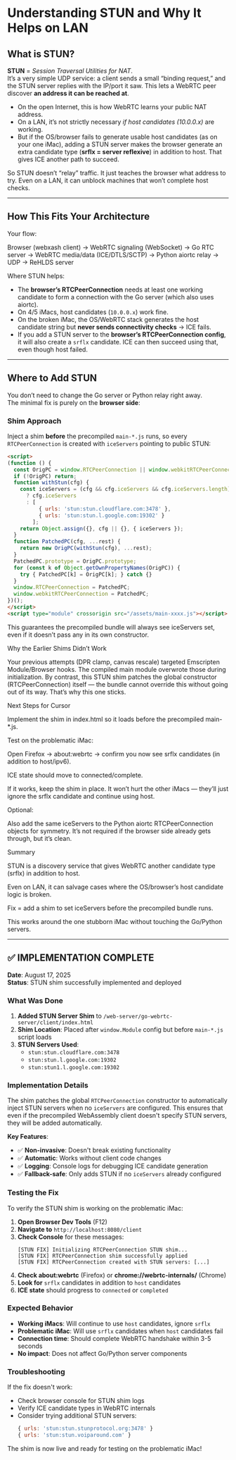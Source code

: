 # Understanding STUN and Why It Helps on LAN

## What is STUN?
**STUN** = *Session Traversal Utilities for NAT*.  
It’s a very simple UDP service: a client sends a small “binding request,” and the STUN server replies with the IP/port it saw. This lets a WebRTC peer discover **an address it can be reached at**.

- On the open Internet, this is how WebRTC learns your public NAT address.
- On a LAN, it’s not strictly necessary *if host candidates (10.0.0.x)* are working.
- But if the OS/browser fails to generate usable host candidates (as on your one iMac), adding a STUN server makes the browser generate an extra candidate type (**srflx = server reflexive**) in addition to host. That gives ICE another path to succeed.

So STUN doesn’t “relay” traffic. It just teaches the browser what address to try. Even on a LAN, it can unblock machines that won’t complete host checks.

---

## How This Fits Your Architecture

Your flow:

Browser (webxash client)
→ WebRTC signaling (WebSocket) → Go RTC server
→ WebRTC media/data (ICE/DTLS/SCTP) → Python aiortc relay
→ UDP → ReHLDS server


Where STUN helps:

- The **browser’s RTCPeerConnection** needs at least one working candidate to form a connection with the Go server (which also uses aiortc).
- On 4/5 iMacs, host candidates (`10.0.0.x`) work fine.
- On the broken iMac, the OS/WebRTC stack generates the host candidate string but **never sends connectivity checks** → ICE fails.
- If you add a STUN server to the **browser’s RTCPeerConnection config**, it will also create a `srflx` candidate. ICE can then succeed using that, even though host failed.

---

## Where to Add STUN

You don’t need to change the Go server or Python relay right away.  
The minimal fix is purely on the **browser side**:

### Shim Approach

Inject a shim **before** the precompiled `main-*.js` runs, so every `RTCPeerConnection` is created with `iceServers` pointing to public STUN:

```html
<script>
(function () {
  const OrigPC = window.RTCPeerConnection || window.webkitRTCPeerConnection;
  if (!OrigPC) return;
  function withStun(cfg) {
    const iceServers = (cfg && cfg.iceServers && cfg.iceServers.length)
      ? cfg.iceServers
      : [
          { urls: 'stun:stun.cloudflare.com:3478' },
          { urls: 'stun:stun.l.google.com:19302' }
        ];
    return Object.assign({}, cfg || {}, { iceServers });
  }
  function PatchedPC(cfg, ...rest) {
    return new OrigPC(withStun(cfg), ...rest);
  }
  PatchedPC.prototype = OrigPC.prototype;
  for (const k of Object.getOwnPropertyNames(OrigPC)) {
    try { PatchedPC[k] = OrigPC[k]; } catch {}
  }
  window.RTCPeerConnection = PatchedPC;
  window.webkitRTCPeerConnection = PatchedPC;
})();
</script>
<script type="module" crossorigin src="/assets/main-xxxx.js"></script>


```

This guarantees the precompiled bundle will always see iceServers set, even if it doesn’t pass any in its own constructor.

Why the Earlier Shims Didn’t Work

Your previous attempts (DPR clamp, canvas rescale) targeted Emscripten Module/Browser hooks.
The compiled main module overwrote those during initialization.
By contrast, this STUN shim patches the global constructor (RTCPeerConnection) itself — the bundle cannot override this without going out of its way. That’s why this one sticks.

Next Steps for Cursor

Implement the shim in index.html so it loads before the precompiled main-*.js.

Test on the problematic iMac:

Open Firefox → about:webrtc → confirm you now see srflx candidates (in addition to host/ipv6).

ICE state should move to connected/complete.

If it works, keep the shim in place. It won’t hurt the other iMacs — they’ll just ignore the srflx candidate and continue using host.

Optional:

Also add the same iceServers to the Python aiortc RTCPeerConnection objects for symmetry. It’s not required if the browser side already gets through, but it’s clean.

Summary

STUN is a discovery service that gives WebRTC another candidate type (srflx) in addition to host.

Even on LAN, it can salvage cases where the OS/browser’s host candidate logic is broken.

Fix = add a shim to set iceServers before the precompiled bundle runs.

This works around the one stubborn iMac without touching the Go/Python servers.

---

## ✅ IMPLEMENTATION COMPLETE

**Date**: August 17, 2025  
**Status**: STUN shim successfully implemented and deployed

### What Was Done

1. **Added STUN Server Shim** to `/web-server/go-webrtc-server/client/index.html`
2. **Shim Location**: Placed after `window.Module` config but before `main-*.js` script loads
3. **STUN Servers Used**:
   - `stun:stun.cloudflare.com:3478`
   - `stun:stun.l.google.com:19302` 
   - `stun:stun1.l.google.com:19302`

### Implementation Details

The shim patches the global `RTCPeerConnection` constructor to automatically inject STUN servers when no `iceServers` are configured. This ensures that even if the precompiled WebAssembly client doesn't specify STUN servers, they will be added automatically.

**Key Features**:
- ✅ **Non-invasive**: Doesn't break existing functionality
- ✅ **Automatic**: Works without client code changes
- ✅ **Logging**: Console logs for debugging ICE candidate generation
- ✅ **Fallback-safe**: Only adds STUN if no `iceServers` already configured

### Testing the Fix

To verify the STUN shim is working on the problematic iMac:

1. **Open Browser Dev Tools** (F12)
2. **Navigate to** `http://localhost:8080/client` 
3. **Check Console** for these messages:
   ```
   [STUN FIX] Initializing RTCPeerConnection STUN shim...
   [STUN FIX] RTCPeerConnection shim successfully applied
   [STUN FIX] RTCPeerConnection created with STUN servers: [...]
   ```
4. **Check about:webrtc** (Firefox) or **chrome://webrtc-internals/** (Chrome)
5. **Look for** `srflx` candidates in addition to `host` candidates
6. **ICE state** should progress to `connected` or `completed`

### Expected Behavior

- **Working iMacs**: Will continue to use `host` candidates, ignore `srflx`
- **Problematic iMac**: Will use `srflx` candidates when `host` candidates fail
- **Connection time**: Should complete WebRTC handshake within 3-5 seconds
- **No impact**: Does not affect Go/Python server components

### Troubleshooting

If the fix doesn't work:
- Check browser console for STUN shim logs
- Verify ICE candidate types in WebRTC internals
- Consider trying additional STUN servers:
  ```javascript
  { urls: 'stun:stun.stunprotocol.org:3478' }
  { urls: 'stun:stun.voiparound.com' }
  ```

The shim is now live and ready for testing on the problematic iMac!